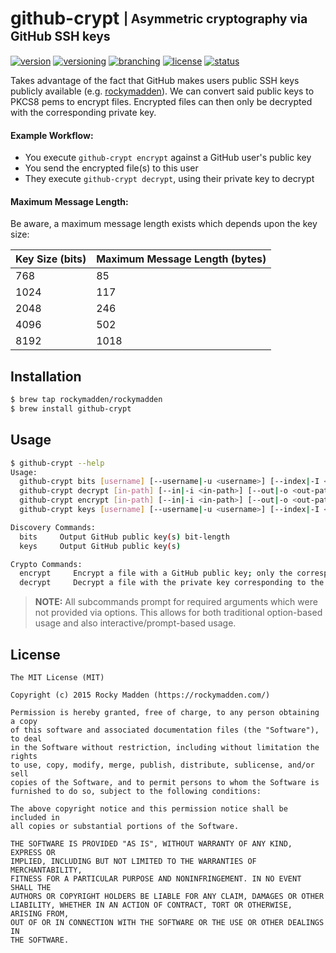 # github-crypt <sub><sup>| Asymmetric cryptography via GitHub SSH keys</sup></sub>
[![version](http://img.shields.io/badge/version-v0.3.0-blue.svg)](https://github.com/rockymadden/github-crypt/releases)
[![versioning](http://img.shields.io/badge/versioning-semver-blue.svg)](http://semver.org/)
[![branching](http://img.shields.io/badge/branching-github%20flow-blue.svg)](https://guides.github.com/introduction/flow/)
[![license](http://img.shields.io/badge/license-mit-blue.svg)](https://opensource.org/licenses/MIT)
[![status](http://img.shields.io/badge/status-working-brightgreen.svg)](#)

Takes advantage of the fact that GitHub makes users public SSH keys publicly available
(e.g. [rockymadden](https://github.com/rockymadden.keys)). We can convert said public keys to PKCS8
pems to encrypt files. Encrypted files can then only be decrypted with the corresponding private
key.

#### Example Workflow:

* You execute `github-crypt encrypt` against a GitHub user's public key
* You send the encrypted file(s) to this user
* They execute `github-crypt decrypt`, using their private key to decrypt

#### Maximum Message Length:

Be aware, a maximum message length exists which depends upon the key size:

| Key Size (bits) | Maximum Message Length (bytes)
| --------------- | ------------------------------
| 768             | 85
| 1024            | 117
| 2048            | 246
| 4096            | 502
| 8192            | 1018

## Installation
```bash
$ brew tap rockymadden/rockymadden
$ brew install github-crypt
```

## Usage

```bash
$ github-crypt --help
Usage:
  github-crypt bits [username] [--username|-u <username>] [--index|-I <index>]
  github-crypt decrypt [in-path] [--in|-i <in-path>] [--out|-o <out-path>] [--key|-k <key-path>]
  github-crypt encrypt [in-path] [--in|-i <in-path>] [--out|-o <out-path>] [--username|-u <username>] [--index|-I <index>] [--upload|-U]
  github-crypt keys [username] [--username|-u <username>] [--index|-I <index>]

Discovery Commands:
  bits     Output GitHub public key(s) bit-length
  keys     Output GitHub public key(s)

Crypto Commands:
  encrypt     Encrypt a file with a GitHub public key; only the corresponding private key can decrypt
  decrypt     Decrypt a file with the private key corresponding to the GitHub public key used to encrypt
```

> __NOTE:__ All subcommands prompt for required arguments which were not provided via options. This
allows for both traditional option-based usage and also interactive/prompt-based usage.

## License
```
The MIT License (MIT)

Copyright (c) 2015 Rocky Madden (https://rockymadden.com/)

Permission is hereby granted, free of charge, to any person obtaining a copy
of this software and associated documentation files (the "Software"), to deal
in the Software without restriction, including without limitation the rights
to use, copy, modify, merge, publish, distribute, sublicense, and/or sell
copies of the Software, and to permit persons to whom the Software is
furnished to do so, subject to the following conditions:

The above copyright notice and this permission notice shall be included in
all copies or substantial portions of the Software.

THE SOFTWARE IS PROVIDED "AS IS", WITHOUT WARRANTY OF ANY KIND, EXPRESS OR
IMPLIED, INCLUDING BUT NOT LIMITED TO THE WARRANTIES OF MERCHANTABILITY,
FITNESS FOR A PARTICULAR PURPOSE AND NONINFRINGEMENT. IN NO EVENT SHALL THE
AUTHORS OR COPYRIGHT HOLDERS BE LIABLE FOR ANY CLAIM, DAMAGES OR OTHER
LIABILITY, WHETHER IN AN ACTION OF CONTRACT, TORT OR OTHERWISE, ARISING FROM,
OUT OF OR IN CONNECTION WITH THE SOFTWARE OR THE USE OR OTHER DEALINGS IN
THE SOFTWARE.
```
